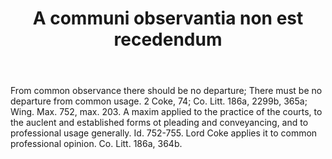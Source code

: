 ---
title: A communi observantia non est recedendum
letter: A
permalink: "/definitions/a-communi-observantia-non-est-recedendum.html"
body: From common observance there should be no departure; There must be no departure
  from common usage. 2 Coke, 74; Co. Litt. 186a, 2299b, 365a; Wing. Max. 752, max.
  203. A maxim applied to the practice of the courts, to the auclent and established
  forms ot pleading and conveyan­cing, and to professional usage generally. Id. 752-755.
  Lord Coke applies it to common professional opinion. Co. Litt. 186a, 364b.
published_at: '2018-07-07'
ngram: false
layout: post
---